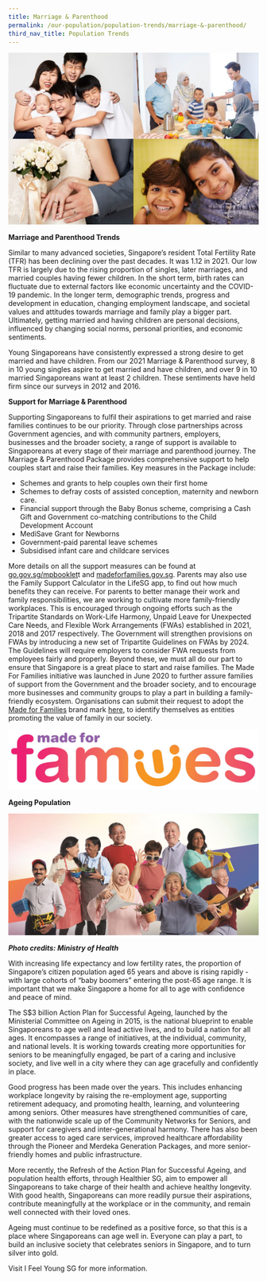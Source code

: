 ```yaml
---
title: Marriage & Parenthood
permalink: /our-population/population-trends/marriage-&-parenthood/
third_nav_title: Population Trends
---
```

![Family collage](/images/stock-image-19.JPG)

**Marriage and Parenthood Trends**

Similar to many advanced societies, Singapore’s resident Total Fertility Rate (TFR) has been declining over the past decades. It was 1.12 in 2021. Our low TFR is largely due to the rising proportion of singles, later marriages, and married couples having fewer children. In the short term, birth rates can fluctuate due to external factors like economic uncertainty and the COVID-19 pandemic. In the longer term, demographic trends, progress and development in education, changing employment landscape, and societal values and attitudes towards marriage and family play a bigger part. Ultimately, getting married and having children are personal decisions, influenced by changing social norms, personal priorities, and economic sentiments.

Young Singaporeans have consistently expressed a strong desire to get married and have children. From our 2021 Marriage & Parenthood survey, 8 in 10 young singles aspire to get married and have children, and over 9 in 10 married Singaporeans want at least 2 children. These sentiments have held firm since our surveys in 2012 and 2016.

**Support for Marriage & Parenthood**

Supporting Singaporeans to fulfil their aspirations to get married and raise families continues to be our priority. Through close partnerships across Government agencies, and with community partners, employers, businesses and the broader society, a range of support is available to Singaporeans at every stage of their marriage and parenthood journey.
The Marriage & Parenthood Package provides comprehensive support to help couples start and raise their families. Key measures in the Package include:
*	Schemes and grants to help couples own their first home
*	Schemes to defray costs of assisted conception, maternity and newborn care. 
*	Financial support through the Baby Bonus scheme, comprising a Cash Gift and Government co-matching contributions to the Child Development Account
*	MediSave Grant for Newborns
*	Government-paid parental leave schemes
*	Subsidised infant care and childcare services 

More details on all the support measures can be found at [go.gov.sg/mpbooklet](go.gov.sg/mpbooklet)t and [madeforfamilies.gov.sg](madeforfamilies.gov.sg). Parents may also use the Family Support Calculator in the LifeSG app, to find out how much benefits they can receive.
For parents to better manage their work and family responsibilities, we are working to cultivate more family-friendly workplaces.  This is encouraged through ongoing efforts such as the Tripartite Standards on Work-Life Harmony, Unpaid Leave for Unexpected Care Needs, and Flexible Work Arrangements (FWAs) established in 2021, 2018 and 2017 respectively. The Government will strengthen provisions on FWAs by introducing a new set of Tripartite Guidelines on FWAs by 2024. The Guidelines will require employers to consider FWA requests from employees fairly and properly.
Beyond these, we must all do our part to ensure that Singapore is a great place to start and raise families. The Made For Families initiative was launched in June 2020 to further assure families of support from the Government and the broader society, and to encourage more businesses and community groups to play a part in building a family-friendly ecosystem. Organisations can submit their request to adopt the [Made for Families](https://www.madeforfamilies.gov.sg/) brand mark [here](https://www.madeforfamilies.gov.sg/PartnersDeals/dealspartners?partnersq=&partnercategory=all&partnerpage=1&dealsq=&dealcategory=all&dealpage=1), to identify themselves as entities promoting the value of family in our society.

![Made For Families Brand Mark](/images/MFF-small.jpg)

**Ageing Population**

![Photo 2](/images/population-trends/Ageing-Population.jpg)

***Photo credits: Ministry of Health***

With increasing life expectancy and low fertility rates, the proportion of Singapore’s citizen population aged 65 years and above is rising rapidly - with large cohorts of “baby boomers” entering the post-65 age range. It is important that we make Singapore a home for all to age with confidence and peace of mind.

The S$3 billion Action Plan for Successful Ageing, launched by the Ministerial Committee on Ageing in 2015, is the national blueprint to enable Singaporeans to age well and lead active lives, and to build a nation for all ages. It encompasses a range of initiatives, at the individual, community, and national levels. It is working towards creating more opportunities for seniors to be meaningfully engaged, be part of a caring and inclusive society, and live well in a city where they can age gracefully and confidently in place.

Good progress has been made over the years. This includes enhancing workplace longevity by raising the re-employment age, supporting retirement adequacy, and promoting health, learning, and volunteering among seniors. Other measures have strengthened communities of care, with the nationwide scale up of the Community Networks for Seniors, and support for caregivers and inter-generational harmony. There has also been greater access to aged care services, improved healthcare affordability through the Pioneer and Merdeka Generation Packages, and more senior-friendly homes and public infrastructure.

More recently, the Refresh of the Action Plan for Successful Ageing, and population health efforts, through Healthier SG, aim to empower all Singaporeans to take charge of their health and achieve healthy longevity. With good health, Singaporeans can more readily pursue their aspirations, contribute meaningfully at the workplace or in the community, and remain well connected with their loved ones.

Ageing must continue to be redefined as a positive force, so that this is a place where Singaporeans can age well in. Everyone can play a part, to build an inclusive society that celebrates seniors in Singapore, and to turn silver into gold.

Visit I Feel Young SG for more information.
